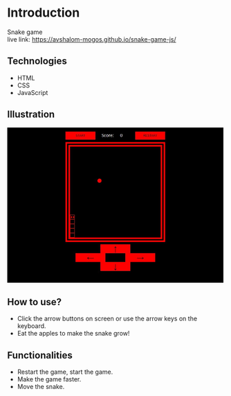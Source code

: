 # Introduction
Snake game  
live link: https://avshalom-mogos.github.io/snake-game-js/

## Technologies
- HTML
- CSS
- JavaScript

## Illustration
<img src="https://raw.githubusercontent.com/Avshalom-Mogos/snake-game-js/master/readmeIMG.JPG" width="500"/>

## How to use?
- Click the arrow buttons on screen or use the arrow keys on the keyboard.
- Eat the apples to make the snake grow!

## Functionalities
- Restart the game, start the game.
- Make the game faster.
- Move the snake.
